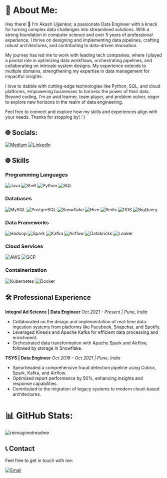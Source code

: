# 💫 About Me:
Hey there! 👋 I'm Akash Ujjainkar, a passionate Data Engineer with a knack for turning complex data challenges into streamlined solutions. With a strong foundation in computer science and over 5 years of professional experience, I thrive on designing and implementing data pipelines, crafting robust architectures, and contributing to data-driven innovation.

My journey has led me to work with leading tech companies, where I played a pivotal role in optimizing data workflows, orchestrating pipelines, and collaborating on intricate system designs. My experience extends to multiple domains, strengthening my expertise in data management for impactful insights.

I love to dabble with cutting-edge technologies like Python, SQL, and cloud platforms, empowering businesses to harness the power of their data. Beyond coding, I'm an avid learner, team player, and problem solver, eager to explore new horizons in the realm of data engineering.

Feel free to connect and explore how my skills and experiences align with your needs. Thanks for stopping by! :')

## 🌐 Socials:
[![Medium](https://img.shields.io/badge/Medium-12100E?style=for-the-badge&logo=medium&logoColor=white)](https://medium.com/@akashujjainkar)
[![LinkedIn](https://img.shields.io/badge/LinkedIn-0077B5?style=for-the-badge&logo=linkedin&logoColor=white)](https://www.linkedin.com/in/akash-ujjainkar)

## 🌐 Skills

### Programming Languages
![Java](https://img.shields.io/badge/Java-Intermediate-orange)
![Shell](https://img.shields.io/badge/Shell-Advanced-blue)
![Python](https://img.shields.io/badge/Python-Advanced-blue)
![SQL](https://img.shields.io/badge/SQL-advanced-green)

### Databases
![MySQL](https://img.shields.io/badge/MySQL-Intermediate-orange)
![PostgreSQL](https://img.shields.io/badge/PostgreSQL-Intermediate-orange)
![Snowflake](https://img.shields.io/badge/Snowflake-Advanced-blue)
![Hive](https://img.shields.io/badge/Hive-Intermediate-orange)
![Redis](https://img.shields.io/badge/Redis-Intermediate-orange)
![RDS](https://img.shields.io/badge/RDS-Intermediate-orange)
![BigQuery](https://img.shields.io/badge/BigQuery-Intermediate-orange)

### Data Frameworks
![Hadoop](https://img.shields.io/badge/Hadoop-Intermediate-orange)
![Spark](https://img.shields.io/badge/Spark-Advanced-blue)
![Kafka](https://img.shields.io/badge/Kafka-Intermediate-orange)
![Airflow](https://img.shields.io/badge/Airflow-Advanced-blue)
![Databricks](https://img.shields.io/badge/Databricks-Intermediate-orange)
![Looker](https://img.shields.io/badge/Looker-Intermediate-orange)

### Cloud Services
![AWS](https://img.shields.io/badge/AWS-Intermediate-orange)
![GCP](https://img.shields.io/badge/GCP-Intermediate-orange)

### Containerization
![Kubernetes](https://img.shields.io/badge/Kubernetes-Intermediate-orange)
![Docker](https://img.shields.io/badge/Docker-Intermediate-orange)


## 🛠️ Professional Experience

**Integral Ad Science | Data Engineer**
_Oct 2021 - Present | Pune, India_
- Collaborated on the design and implementation of real-time data ingestion systems from platforms like Facebook, Snapchat, and Spotify.
- Leveraged Kinesis and Apache Kafka for efficient data processing and enrichment.
- Orchestrated data transformation with Apache Spark and Airflow, followed by storage in Snowflake.

**TSYS | Data Engineer**
_Oct 2018 - Oct 2021 | Pune, India_
- Spearheaded a comprehensive fraud detection pipeline using Cobrix, Spark, Kafka, and Airflow.
- Optimized report performance by 50%, enhancing insights and response capabilities.
- Contributed to the migration of legacy systems to modern cloud-based architectures.



# 📊 GitHub Stats:
<div style="display: flex;">
    <img src="https://myreadme.vercel.app/api/embed/iamnotorious?panels=userstatistics,toprepositories,toplanguages,commitgraph&theme=dark" alt="reimaginedreadme" />
</div> 


## 📞 Contact

Feel free to get in touch with me:

[![Email](https://img.shields.io/badge/Email-ujjainkarss%40gmail.com-red)](mailto:ujjainkarss@gmail.com)
